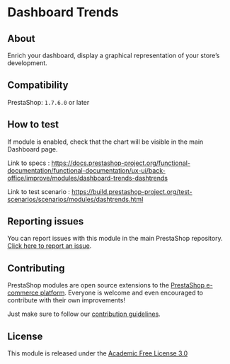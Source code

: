 # Dashboard Trends

## About

Enrich your dashboard, display a graphical representation of your store’s development.

## Compatibility

PrestaShop: `1.7.6.0` or later

## How to test

If module is enabled, check that the chart will be visible in the main Dashboard page.

Link to specs : https://docs.prestashop-project.org/functional-documentation/functional-documentation/ux-ui/back-office/improve/modules/dashboard-trends-dashtrends

Link to test scenario : https://build.prestashop-project.org/test-scenarios/scenarios/modules/dashtrends.html

## Reporting issues

You can report issues with this module in the main PrestaShop repository. [Click here to report an issue][report-issue]. 

## Contributing

PrestaShop modules are open source extensions to the [PrestaShop e-commerce platform][prestashop]. Everyone is welcome and even encouraged to contribute with their own improvements!

Just make sure to follow our [contribution guidelines][contribution-guidelines].

## License

This module is released under the [Academic Free License 3.0][AFL-3.0] 

[report-issue]: https://github.com/PrestaShop/PrestaShop/issues/new/choose
[prestashop]: https://www.prestashop-project.org/
[contribution-guidelines]: https://devdocs.prestashop.com/1.7/contribute/contribution-guidelines/project-modules/
[AFL-3.0]: https://opensource.org/licenses/AFL-3.0
